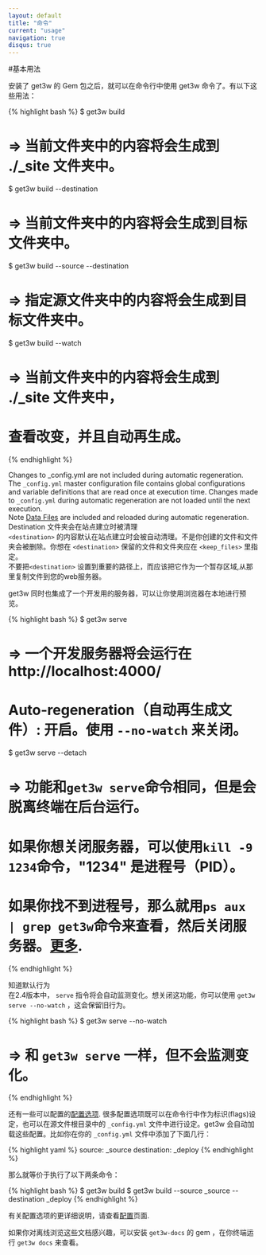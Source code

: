 ```yaml
---
layout: default
title: "命令"
current: "usage"
navigation: true
disqus: true
---
```


#基本用法

安装了 get3w 的 Gem 包之后，就可以在命令行中使用 get3w 命令了。有以下这些用法：

{% highlight bash %}
$ get3w build
# => 当前文件夹中的内容将会生成到 ./_site 文件夹中。

$ get3w build --destination <destination>
# => 当前文件夹中的内容将会生成到目标文件夹<destination>中。

$ get3w build --source <source> --destination <destination>
# => 指定源文件夹<source>中的内容将会生成到目标文件夹<destination>中。

$ get3w build --watch
# => 当前文件夹中的内容将会生成到 ./_site 文件夹中，
#    查看改变，并且自动再生成。
{% endhighlight %}


<div class="ct-alert ct-mb-lg ct-left --info">
  <div class="inner">
    <i class="fa fa-info-circle ct-color-yellow-a200"></i>
    <div class="content">
      <span class="ct-h6">Changes to _config.yml are not included during automatic regeneration.</span><br>
      The <code>_config.yml</code> master configuration file contains global configurations
      and variable definitions that are read once at execution time. Changes made to <code>_config.yml</code>
      during automatic regeneration are not loaded until the next execution.<br>
      Note <a href="../datafiles">Data Files</a> are included and reloaded during automatic regeneration.
    </div>
  </div>
</div>

<div class="ct-alert ct-my-lg ct-left --warning">
  <div class="inner">
    <i class="fa fa-info ct-color-red"></i>
    <div class="content">
    <span class="ct-h6">Destination 文件夹会在站点建立时被清理</span><br>
    <code>&lt;destination&gt;</code> 的内容默认在站点建立时会被自动清理。不是你创建的文件和文件夹会被删除。你想在 <code>&lt;destination&gt;</code> 保留的文件和文件夹应在 <code>&lt;keep_files&gt;</code> 里指定。<br>
    不要把<code>&lt;destination&gt;</code> 设置到重要的路径上，而应该把它作为一个暂存区域,从那里复制文件到您的web服务器。
    </div>
  </div>
</div>

get3w 同时也集成了一个开发用的服务器，可以让你使用浏览器在本地进行预览。

{% highlight bash %}
$ get3w serve
# => 一个开发服务器将会运行在 http://localhost:4000/
# Auto-regeneration（自动再生成文件）: 开启。使用 `--no-watch` 来关闭。

$ get3w serve --detach
# => 功能和`get3w serve`命令相同，但是会脱离终端在后台运行。
#    如果你想关闭服务器，可以使用`kill -9 1234`命令，"1234" 是进程号（PID）。
#    如果你找不到进程号，那么就用`ps aux | grep get3w`命令来查看，然后关闭服务器。[更多](http://unixhelp.ed.ac.uk/shell/jobz5.html).
{% endhighlight %}

<div class="ct-alert ct-mb-lg ct-left --info">
  <div class="inner">
    <i class="fa fa-info-circle ct-color-yellow-a200"></i>
    <div class="content">
      <span class="ct-h6">知道默认行为</span><br>
      在2.4版本中， <code>serve</code> 指令将会自动监测变化。想关闭这功能，你可以使用 <code>get3w serve --no-watch</code> ，这会保留旧行为。
    </div>
  </div>
</div>

{% highlight bash %}
$ get3w serve --no-watch
# => 和 `get3w serve` 一样，但不会监测变化。
{% endhighlight %}

还有一些可以配置的[配置选项](../configuration/).
很多配置选项既可以在命令行中作为标识(flags)设定，也可以在源文件根目录中的 `_config.yml` 文件中进行设定。get3w 会自动加载这些配置。比如你在你的 `_config.yml` 文件中添加了下面几行：

{% highlight yaml %}
source:      _source
destination: _deploy
{% endhighlight %}

那么就等价于执行了以下两条命令：

{% highlight bash %}
$ get3w build
$ get3w build --source _source --destination _deploy
{% endhighlight %}

有关配置选项的更详细说明，请查看[配置](../configuration/)页面.

如果你对离线浏览这些文档感兴趣，可以安装 `get3w-docs` 的 gem ，在你终端运行 `get3w docs` 来查看。
